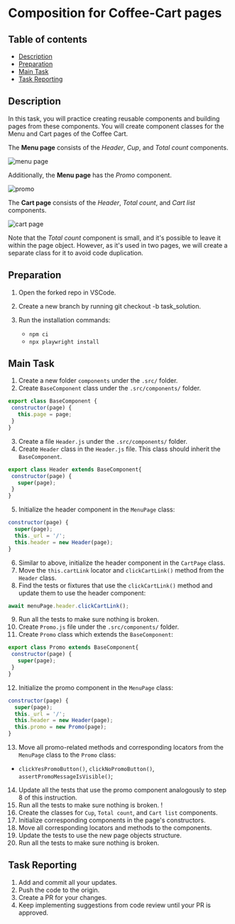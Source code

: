 # Composition for Coffee-Cart pages

## Table of contents

- [Description](#description)
- [Preparation](#preparation)
- [Main Task](#main-task)
- [Task Reporting](#task-reporting)

## Description

In this task, you will practice creating reusable components and building pages from these components. 
You will create component classes for the Menu and Cart pages of the Coffee Cart. 

The **Menu page** consists of the *Header*, *Cup*, and *Total count* components. 

![menu page](https://github.com/mate-academy/qa_pw_composition_coffee-cart/blob/main/Menu.png) 

Additionally, the **Menu page** has the *Promo* component.  

![promo](https://github.com/mate-academy/qa_pw_composition_coffee-cart/blob/main/PromoComp.png) 

The **Cart page** consists of the *Header*, *Total count*, and *Cart list* components.

![cart page](https://github.com/mate-academy/qa_pw_composition_coffee-cart/blob/main/Cart.png) 

Note that the *Total count* component is small, and it's possible to leave it within the page object. However, as it's used in two pages, we will create a separate class for it to avoid code duplication. 


## Preparation

1. Open the forked repo in VSCode.
2. Create a new branch by running git checkout -b task_solution.
3. Run the installation commands:

    - `npm ci`
    - `npx playwright install`

## Main Task

1. Create a new folder `components` under the `.src/` folder.
2. Create `BaseComponent` class under the `.src/components/` folder.
```javascript
export class BaseComponent {
 constructor(page) {
   this.page = page;
 }
}
```
3. Create a file `Header.js` under the `.src/components/` folder.
4. Create `Header` class in the `Header.js` file. This class should inherit the `BaseComponent`.
```javascript
export class Header extends BaseComponent{
 constructor(page) {
   super(page);
 }
}
```
5. Initialize the header component in the `MenuPage` class:
```javascript
constructor(page) {
  super(page);
  this._url = '/';
  this.header = new Header(page);
}
```
6. Similar to above, initialize the header component in the `CartPage` class.
7. Move the `this.cartLink` locator and `clickCartLink()` method from the `Header` class.
8. Find the tests or fixtures that use the `clickCartLink()` method and update them to use the header component:
```javascript
await menuPage.header.clickCartLink();
```
9. Run all the tests to make sure nothing is broken.
10. Create `Promo.js` file under the `.src/components/` folder.
11. Create `Promo` class which extends the `BaseComponent`:
```javascript
export class Promo extends BaseComponent{
 constructor(page) {
   super(page);
 }
}
```
12. Initialize the promo component in the `MenuPage` class:
```javascript
constructor(page) {
  super(page);
  this._url = '/';
  this.header = new Header(page);
  this.promo = new Promo(page);
}
```
13. Move all promo-related methods and corresponding locators from the `MenuPage` class to the `Promo` class:
* `clickYesPromoButton()`, `clickNoPromoButton()`, `assertPromoMessageIsVisible()`;
14. Update all the tests that use the promo component analogously to step 8 of this instruction.
15. Run all the tests to make sure nothing is broken.
!
16. Create the classes for `Cup`, `Total count`, and `Cart list` components.
17. Initialize corresponding components in the page's constructors.
18. Move all corresponding locators and methods to the components.
19. Update the tests to use the new page objects structure.
20. Run all the tests to make sure nothing is broken. 

## Task Reporting

1. Add and commit all your updates.
2. Push the code to the origin.
3. Create a PR for your changes.
4. Keep implementing suggestions from code review until your PR is approved.
